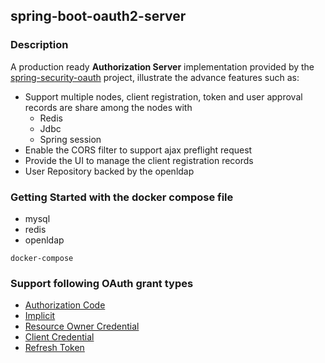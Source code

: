 ## spring-boot-oauth2-server

### Description
A production ready **Authorization Server** implementation provided by the [spring-security-oauth](https://projects.spring.io/spring-security-oauth/docs/oauth2.html) project, illustrate the advance features such as:

- Support multiple nodes, client registration, token and user approval records are share among the nodes with
  - Redis
  - Jdbc
  - Spring session
- Enable the CORS filter to support ajax preflight request
- Provide the UI to manage the client registration records
- User Repository backed by the openldap

### Getting Started with the docker compose file

- mysql
- redis
- openldap

```
docker-compose
```

### Support following OAuth grant types

- [Authorization Code](/wiki/grant-type-authorization-code)
- [Implicit](/wiki/grant-type-implicit)
- [Resource Owner Credential](/wiki/grant-type-resource-owner-credential)
- [Client Credential](/wiki/grant-type-client-credential)
- [Refresh Token](/wiki/grant-type-refresh-token)
